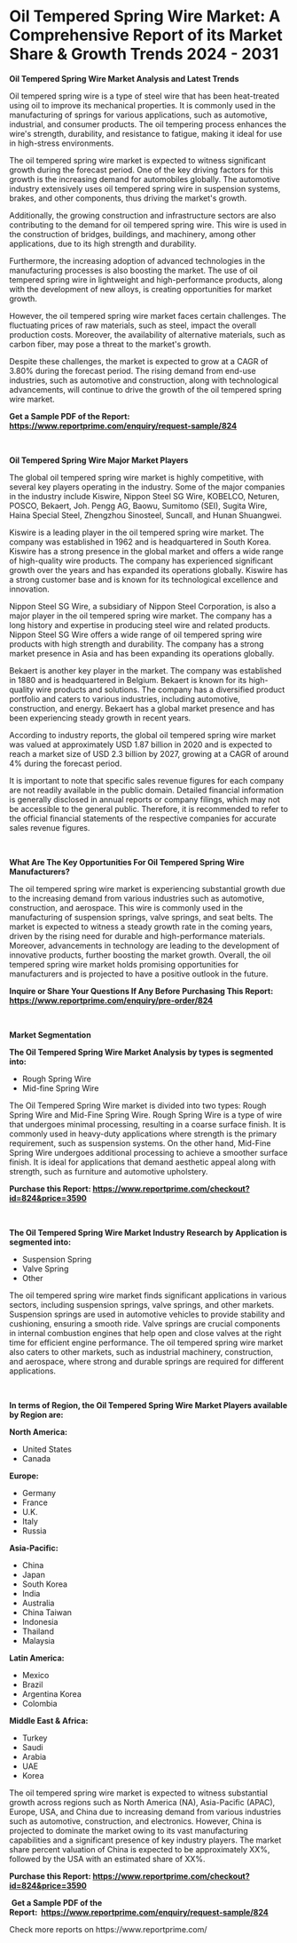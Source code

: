 <p><h1>Oil Tempered Spring Wire Market: A Comprehensive Report of its Market Share & Growth Trends 2024 - 2031</h1></p><p><strong>Oil Tempered Spring Wire Market Analysis and Latest Trends</strong></p>
<p><p>Oil tempered spring wire is a type of steel wire that has been heat-treated using oil to improve its mechanical properties. It is commonly used in the manufacturing of springs for various applications, such as automotive, industrial, and consumer products. The oil tempering process enhances the wire's strength, durability, and resistance to fatigue, making it ideal for use in high-stress environments.</p><p>The oil tempered spring wire market is expected to witness significant growth during the forecast period. One of the key driving factors for this growth is the increasing demand for automobiles globally. The automotive industry extensively uses oil tempered spring wire in suspension systems, brakes, and other components, thus driving the market's growth.</p><p>Additionally, the growing construction and infrastructure sectors are also contributing to the demand for oil tempered spring wire. This wire is used in the construction of bridges, buildings, and machinery, among other applications, due to its high strength and durability.</p><p>Furthermore, the increasing adoption of advanced technologies in the manufacturing processes is also boosting the market. The use of oil tempered spring wire in lightweight and high-performance products, along with the development of new alloys, is creating opportunities for market growth.</p><p>However, the oil tempered spring wire market faces certain challenges. The fluctuating prices of raw materials, such as steel, impact the overall production costs. Moreover, the availability of alternative materials, such as carbon fiber, may pose a threat to the market's growth.</p><p>Despite these challenges, the market is expected to grow at a CAGR of 3.80% during the forecast period. The rising demand from end-use industries, such as automotive and construction, along with technological advancements, will continue to drive the growth of the oil tempered spring wire market.</p></p>
<p><strong>Get a Sample PDF of the Report:&nbsp; <a href="https://www.reportprime.com/enquiry/request-sample/824">https://www.reportprime.com/enquiry/request-sample/824</a></strong></p>
<p>&nbsp;</p>
<p><strong>Oil Tempered Spring Wire Major Market Players</strong></p>
<p><p>The global oil tempered spring wire market is highly competitive, with several key players operating in the industry. Some of the major companies in the industry include Kiswire, Nippon Steel SG Wire, KOBELCO, Neturen, POSCO, Bekaert, Joh. Pengg AG, Baowu, Sumitomo (SEI), Sugita Wire, Haina Special Steel, Zhengzhou Sinosteel, Suncall, and Hunan Shuangwei. </p><p>Kiswire is a leading player in the oil tempered spring wire market. The company was established in 1962 and is headquartered in South Korea. Kiswire has a strong presence in the global market and offers a wide range of high-quality wire products. The company has experienced significant growth over the years and has expanded its operations globally. Kiswire has a strong customer base and is known for its technological excellence and innovation.</p><p>Nippon Steel SG Wire, a subsidiary of Nippon Steel Corporation, is also a major player in the oil tempered spring wire market. The company has a long history and expertise in producing steel wire and related products. Nippon Steel SG Wire offers a wide range of oil tempered spring wire products with high strength and durability. The company has a strong market presence in Asia and has been expanding its operations globally.</p><p>Bekaert is another key player in the market. The company was established in 1880 and is headquartered in Belgium. Bekaert is known for its high-quality wire products and solutions. The company has a diversified product portfolio and caters to various industries, including automotive, construction, and energy. Bekaert has a global market presence and has been experiencing steady growth in recent years.</p><p>According to industry reports, the global oil tempered spring wire market was valued at approximately USD 1.87 billion in 2020 and is expected to reach a market size of USD 2.3 billion by 2027, growing at a CAGR of around 4% during the forecast period.</p><p>It is important to note that specific sales revenue figures for each company are not readily available in the public domain. Detailed financial information is generally disclosed in annual reports or company filings, which may not be accessible to the general public. Therefore, it is recommended to refer to the official financial statements of the respective companies for accurate sales revenue figures.</p></p>
<p>&nbsp;</p>
<p><strong>What Are The Key Opportunities For Oil Tempered Spring Wire Manufacturers?</strong></p>
<p><p>The oil tempered spring wire market is experiencing substantial growth due to the increasing demand from various industries such as automotive, construction, and aerospace. This wire is commonly used in the manufacturing of suspension springs, valve springs, and seat belts. The market is expected to witness a steady growth rate in the coming years, driven by the rising need for durable and high-performance materials. Moreover, advancements in technology are leading to the development of innovative products, further boosting the market growth. Overall, the oil tempered spring wire market holds promising opportunities for manufacturers and is projected to have a positive outlook in the future.</p></p>
<p><strong>Inquire or Share Your Questions If Any Before Purchasing This Report: <a href="https://www.reportprime.com/enquiry/pre-order/824">https://www.reportprime.com/enquiry/pre-order/824</a></strong></p>
<p>&nbsp;</p>
<p><strong>Market Segmentation</strong></p>
<p><strong>The Oil Tempered Spring Wire Market Analysis by types is segmented into:</strong></p>
<p><ul><li>Rough Spring Wire</li><li>Mid-fine Spring Wire</li></ul></p>
<p><p>The Oil Tempered Spring Wire market is divided into two types: Rough Spring Wire and Mid-Fine Spring Wire. Rough Spring Wire is a type of wire that undergoes minimal processing, resulting in a coarse surface finish. It is commonly used in heavy-duty applications where strength is the primary requirement, such as suspension systems. On the other hand, Mid-Fine Spring Wire undergoes additional processing to achieve a smoother surface finish. It is ideal for applications that demand aesthetic appeal along with strength, such as furniture and automotive upholstery.</p></p>
<p><strong>Purchase this Report:&nbsp;<a href="https://www.reportprime.com/checkout?id=824&price=3590">https://www.reportprime.com/checkout?id=824&price=3590</a></strong></p>
<p>&nbsp;</p>
<p><strong>The Oil Tempered Spring Wire Market Industry Research by Application is segmented into:</strong></p>
<p><ul><li>Suspension Spring</li><li>Valve Spring</li><li>Other</li></ul></p>
<p><p>The oil tempered spring wire market finds significant applications in various sectors, including suspension springs, valve springs, and other markets. Suspension springs are used in automotive vehicles to provide stability and cushioning, ensuring a smooth ride. Valve springs are crucial components in internal combustion engines that help open and close valves at the right time for efficient engine performance. The oil tempered spring wire market also caters to other markets, such as industrial machinery, construction, and aerospace, where strong and durable springs are required for different applications.</p></p>
<p>&nbsp;</p>
<p><strong>In terms of Region, the Oil Tempered Spring Wire Market Players available by Region are:</strong></p>
<p>
    <p> <strong> North America: </strong>
        <ul>
            <li>United States</li>
            <li>Canada</li>
        </ul>
        </p> 
    <p> <strong> Europe: </strong>
        <ul>
            <li>Germany</li>
            <li>France</li>
            <li>U.K.</li>
            <li>Italy</li>
            <li>Russia</li>
        </ul>
        </p> 
    <p> <strong> Asia-Pacific: </strong>
        <ul>
            <li>China</li>
            <li>Japan</li>
            <li>South Korea</li>
            <li>India</li>
            <li>Australia</li>
            <li>China Taiwan</li>
            <li>Indonesia</li>
            <li>Thailand</li>
            <li>Malaysia</li>
        </ul>
        </p> 
    <p> <strong> Latin America: </strong>
        <ul>
            <li>Mexico</li>
            <li>Brazil</li>
            <li>Argentina Korea</li>
            <li>Colombia</li>
        </ul>
        </p> 
    <p> <strong> Middle East & Africa: </strong>
        <ul>
            <li>Turkey</li>
            <li>Saudi</li>
            <li>Arabia</li>
            <li>UAE</li>
            <li>Korea</li>
        </ul>
    </p>
    </p>
<p><p>The oil tempered spring wire market is expected to witness substantial growth across regions such as North America (NA), Asia-Pacific (APAC), Europe, USA, and China due to increasing demand from various industries such as automotive, construction, and electronics. However, China is projected to dominate the market owing to its vast manufacturing capabilities and a significant presence of key industry players. The market share percent valuation of China is expected to be approximately XX%, followed by the USA with an estimated share of XX%.</p></p>
<p><strong>Purchase this Report: <a href="https://www.reportprime.com/checkout?id=824&price=3590">https://www.reportprime.com/checkout?id=824&price=3590</a></strong></p>
<p>&nbsp;<strong>Get a Sample PDF of the Report:&nbsp;&nbsp;<a href="https://www.reportprime.com/enquiry/request-sample/824">https://www.reportprime.com/enquiry/request-sample/824</a></strong></p>
<p><strong></strong></p>
<p>Check more reports on https://www.reportprime.com/</p>